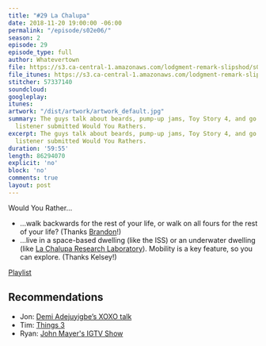 ```yaml
---
title: "#29 La Chalupa"
date: 2018-11-20 19:00:00 -06:00
permalink: "/episode/s02e06/"
season: 2
episode: 29
episode_type: full
author: Whatevertown
file: https://s3.ca-central-1.amazonaws.com/lodgment-remark-slipshod/s02e06.mp3
file_itunes: https://s3.ca-central-1.amazonaws.com/lodgment-remark-slipshod/s02e06.m4a
stitcher: 57337140
soundcloud:
googleplay:
itunes:
artwork: "/dist/artwork/artwork_default.jpg"
summary: The guys talk about beards, pump-up jams, Toy Story 4, and go through some
  listener submitted Would You Rathers.
excerpt: The guys talk about beards, pump-up jams, Toy Story 4, and go through some
  listener submitted Would You Rathers.
duration: '59:55'
length: 86294070
explicit: 'no'
block: 'no'
comments: true
layout: post
---
```


Would You Rather…
- …walk backwards for the rest of your life, or walk on all fours for the rest of your life? (Thanks [Brandon](https://twitter.com/thebranbran/status/1058166018495967237)!)
- …live in a space-based dwelling (like the ISS) or an underwater dwelling (like [La Chalupa Research Laboratory](https://www.photolib.noaa.gov/htmls/nur08013.htm)). Mobility is a key feature, so you can explore. (Thanks Kelsey!)

[Playlist](https://open.spotify.com/playlist/1b8bRLK02Cn9rvxS80FWUv)

## Recommendations
- Jon: [Demi Adejuyigbe’s XOXO talk](https://youtu.be/G39U1Z1d7qI)
- Tim: [Things 3](https://culturedcode.com/things/)
- Ryan: [John Mayer's IGTV Show](https://www.instagram.com/johnmayer/)
